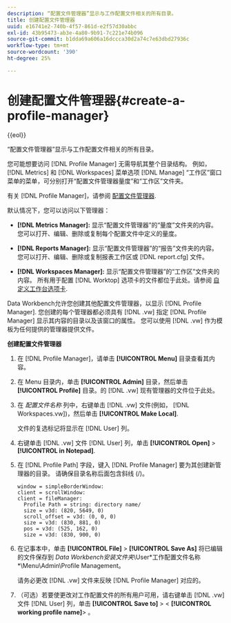 ```yaml
---
description: “配置文件管理器”显示与工作配置文件相关的所有目录。
title: 创建配置文件管理器
uuid: e16741e2-740b-4f57-861d-e2f57d30abbc
exl-id: 43b95473-ab3e-4a80-9b91-7c221e74b096
source-git-commit: b1dda69a606a16dccca30d2a74c7e63dbd27936c
workflow-type: tm+mt
source-wordcount: '390'
ht-degree: 25%

---
```


# 创建配置文件管理器{#create-a-profile-manager}

{{eol}}

“配置文件管理器”显示与工作配置文件相关的所有目录。

您可能想要访问 [!DNL Profile Manager] 无需导航其整个目录结构。 例如， [!DNL Metrics] 和 [!DNL Workspaces] 菜单选项 [!DNL Manage] “工作区”窗口菜单的菜单，可分别打开“配置文件管理器量度”和“工作区”文件夹。

有关 [!DNL Profile Manager]，请参阅 [配置文件管理器](https://experienceleague.adobe.com/docs/data-workbench/using/client/ui-analysis-features/cstm-prof-files-mgrs/c-new-prof-mgrs.html).

默认情况下，您可以访问以下管理器：

* **[!DNL Metrics Manager]:** 显示“配置文件管理器”的“量度”文件夹的内容。 您可以打开、编辑、删除或复制每个配置文件中定义的量度。
* **[!DNL Reports Manager]:** 显示“配置文件管理器”的“报告”文件夹的内容。 您可以打开、编辑、删除或复制报表工作区或 [!DNL report.cfg] 文件。

* **[!DNL Workspaces Manager]:** 显示“配置文件管理器”的“工作区”文件夹的内容。 所有用于配置 [!DNL Worktop] 选项卡的文件都位于此处。请参阅 [自定义工作台选项卡](../../../../home/c-get-started/c-intf-anlys-ftrs/c-cstm-wktp-tabs/c-cstm-wktp-tabs.md).

Data Workbench允许您创建其他配置文件管理器，以显示 [!DNL Profile Manager]. 您创建的每个管理器都必须具有 [!DNL .vw] 指定 [!DNL Profile Manager] 显示其内容的目录以及该窗口的属性。 您可以使用 [!DNL .vw] 作为模板为任何提供的管理器提供文件。

**创建配置文件管理器**

1. 在 [!DNL Profile Manager]，请单击 **[!UICONTROL Menu]** 目录查看其内容。
1. 在 Menu 目录内，单击 **[!UICONTROL Admin]** 目录，然后单击 **[!UICONTROL Profile]** 目录。的 [!DNL .vw] 现有管理器的文件位于此处。
1. 在 *配置文件名称* 列中，右键单击 [!DNL .vw] 文件(例如， [!DNL Workspaces.vw])，然后单击 **[!UICONTROL Make Local]**.

   文件的复选标记将显示在 [!DNL User] 列。

1. 右键单击 [!DNL .vw] 文件 [!DNL User] 列，单击 **[!UICONTROL Open]** > **[!UICONTROL in Notepad]**.
1. 在 [!DNL Profile Path] 字段，键入 [!DNL Profile Manager] 要为其创建新管理器的目录。 请确保目录名称后面包含斜线 (/)。

   ```
   window = simpleBorderWindow:
   client = scrollWindow: 
   client = fileManager:
     Profile Path = string: directory name/
     size = v3d: (820, 5649, 0)
     scroll_offset = v3d: (0, 0, 0)
     size = v3d: (830, 881, 0)
     pos = v3d: (525, 162, 0)
     size = v3d: (830, 900, 0)
   ```

1. 在记事本中，单击 **[!UICONTROL File]** > **[!UICONTROL Save As]** 将已编辑的文件保存到 *Data Workbench安装文件夹*\User\*工作配置文件名称*\Menu\Admin\Profile Management。

   请务必更改 [!DNL .vw] 文件来反映 [!DNL Profile Manager] 对应的。

1. （可选）若要使更改对工作配置文件的所有用户可用，请右键单击 [!DNL .vw] 文件 [!DNL User] 列，单击 **[!UICONTROL Save to]** > &lt; **[!UICONTROL working profile name]**> 。
